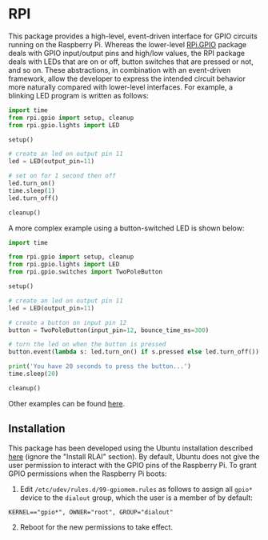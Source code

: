 # RPI
This package provides a high-level, event-driven interface for GPIO circuits running on the Raspberry Pi. Whereas
the lower-level [RPi.GPIO](https://pypi.org/project/RPi.GPIO/) package deals with GPIO input/output pins and high/low
values, the RPI package deals with LEDs that are on or off, button switches that are pressed or not, and so on. These
abstractions, in combination with an event-driven framework, allow the developer to express the intended circuit 
behavior more naturally compared with lower-level interfaces. For example, a blinking LED program is written as follows:
```python
import time
from rpi.gpio import setup, cleanup
from rpi.gpio.lights import LED

setup()

# create an led on output pin 11
led = LED(output_pin=11)

# set on for 1 second then off
led.turn_on()
time.sleep(1)
led.turn_off()

cleanup()
```
A more complex example using a button-switched LED is shown below:

```python
import time

from rpi.gpio import setup, cleanup
from rpi.gpio.lights import LED
from rpi.gpio.switches import TwoPoleButton

setup()

# create an led on output pin 11
led = LED(output_pin=11)

# create a button on input pin 12
button = TwoPoleButton(input_pin=12, bounce_time_ms=300)

# turn the led on when the button is pressed
button.event(lambda s: led.turn_on() if s.pressed else led.turn_off())

print('You have 20 seconds to press the button...')
time.sleep(20)

cleanup()
```

Other examples can be found [here](src/rpi/gpio/examples).

## Installation
This package has been developed using the Ubuntu installation described 
[here](https://matthewgerber.github.io/rlai/raspberry_pi.html#operating-system) (ignore the "Install RLAI" section). By default, Ubuntu does not give the user permission
to interact with the GPIO pins of the Raspberry Pi. To grant GPIO permissions when the Raspberry Pi boots:
1. Edit `/etc/udev/rules.d/99-gpiomem.rules` as follows to assign all `gpio*` device to the `dialout` group, which the 
user is a member of by default:
```
KERNEL=="gpio*", OWNER="root", GROUP="dialout"
```
2. Reboot for the new permissions to take effect.
